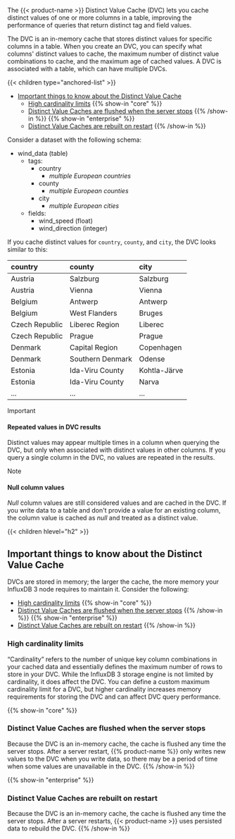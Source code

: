 
The {{< product-name >}} Distinct Value Cache (DVC) lets you cache distinct
values of one or more columns in a table, improving the performance of
queries that return distinct tag and field values. 

The DVC is an in-memory cache that stores distinct values for specific columns
in a table. When you create an DVC, you can specify what columns' distinct
values to cache, the maximum number of distinct value combinations to cache, and
the maximum age of cached values. A DVC is associated with a table, which can
have multiple DVCs.

{{< children type="anchored-list" >}}
- [Important things to know about the Distinct Value Cache](#important-things-to-know-about-the-distinct-value-cache)
  - [High cardinality limits](#high-cardinality-limits)
  {{% show-in "core" %}}
  - [Distinct Value Caches are flushed when the server stops](#distinct-value-caches-are-flushed-when-the-server-stops)
  {{% /show-in %}}
  {{% show-in "enterprise" %}}
  - [Distinct Value Caches are rebuilt on restart](#distinct-value-caches-are-rebuilt-on-restart)
  {{% /show-in %}}

Consider a dataset with the following schema:

- wind_data (table)
  - tags:
    - country
      - _multiple European countries_
    - county
      - _multiple European counties_
    - city
      - _multiple European cities_
  - fields:  
    - wind_speed (float)
    - wind_direction (integer)

If you cache distinct values for `country`, `county`, and `city`, the DVC looks
similar to this:

| country        | county            | city         |
| :------------- | :---------------- | :----------- |
| Austria        | Salzburg          | Salzburg     |
| Austria        | Vienna            | Vienna       |
| Belgium        | Antwerp           | Antwerp      |
| Belgium        | West Flanders     | Bruges       |
| Czech Republic | Liberec Region    | Liberec      |
| Czech Republic | Prague            | Prague       |
| Denmark        | Capital Region    | Copenhagen   |
| Denmark        | Southern Denmark  | Odense       |
| Estonia        | Ida-Viru County   | Kohtla-Järve |
| Estonia        | Ida-Viru County   | Narva        |
| ...            | ...               | ...          |

> [!Important]
> #### Repeated values in DVC results
> 
> Distinct values may appear multiple times in a column when querying the DVC,
> but only when associated with distinct values in other columns.
> If you query a single column in the DVC, no values are repeated in the results.

> [!Note]
> #### Null column values
>
> _Null_ column values are still considered values and are cached in the DVC.
> If you write data to a table and don't provide a value for an existing column,
> the column value is cached as _null_ and treated as a distinct value.

{{< children hlevel="h2" >}}

## Important things to know about the Distinct Value Cache

DVCs are stored in memory; the larger the cache, the more memory your InfluxDB 3
node requires to maintain it. Consider the following:

- [High cardinality limits](#high-cardinality-limits)
{{% show-in "core" %}}
- [Distinct Value Caches are flushed when the server stops](#distinct-value-caches-are-flushed-when-the-server-stops)
{{% /show-in %}}
{{% show-in "enterprise" %}}
- [Distinct Value Caches are rebuilt on restart](#distinct-value-caches-are-rebuilt-on-restart)
{{% /show-in %}}

### High cardinality limits

“Cardinality” refers to the number of unique key column combinations in your 
cached data and essentially defines the maximum number of rows to store in your
DVC. While the InfluxDB 3 storage engine is not limited by cardinality, 
it does affect the DVC. You can define a custom maximum cardinality limit for
a DVC, but higher cardinality increases memory requirements for 
storing the DVC and can affect DVC query performance.

{{% show-in "core" %}}
### Distinct Value Caches are flushed when the server stops

Because the DVC is an in-memory cache, the cache is flushed any time the server 
stops. After a server restart, {{% product-name %}} only writes new values to
the DVC when you write data, so there may be a period of time when some values are 
unavailable in the DVC.
{{% /show-in %}}

{{% show-in "enterprise" %}}
### Distinct Value Caches are rebuilt on restart

Because the DVC is an in-memory cache, the cache is flushed any time the server 
stops. After a server restarts, {{< product-name >}} uses persisted data to
rebuild the DVC.
{{% /show-in %}}
